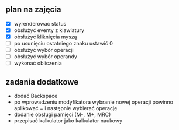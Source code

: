 ## plan na zajęcia

- [x] wyrenderować status
- [x] obsłużyć eventy z klawiatury
- [x] obsłużyć kliknięcia myszą
- [ ] po usunięciu ostatniego znaku ustawić 0
- [ ] obsłużyć wybór operacji
- [ ] obsłużyć wybór operandy
- [ ] wykonać obliczenia

## zadania dodatkowe
* dodać Backspace
* po wprowadzeniu modyfikatora wybranie nowej operacji powinno aplikować = i następnie wybierać operację
* dodanie obsługi pamięci (M-, M+, MRC)
* przepisać kalkulator jako kalkulator naukowy
